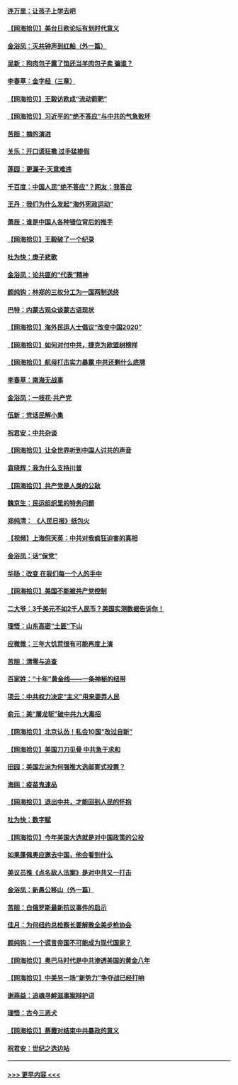 #### [连万里：让孩子上学去吧](../pages/nsc993/n12385309.md?t=09072002) 
#### [【网海拾贝】美台日欧论坛有划时代意义](../pages/nsc993/n12385232.md?t=09072002) 
#### [金浴凤：灭共钟声到红船（外一篇）](../pages/nsc993/n12385154.md?t=09072002) 
#### [吴新：狗肉包子露了馅还当羊肉包子卖 骗谁？](../pages/nsc993/n12385133.md?t=09072002) 
#### [李春草：金字经（三章）](../pages/nsc993/n12383691.md?t=09072002) 
#### [【网海拾贝】王毅访欧成“流动箭靶”](../pages/nsc993/n12383338.md?t=09072002) 
#### [【网海拾贝】习近平的“绝不答应”与中共的气急败坏](../pages/nsc993/n12382819.md?t=09072002) 
#### [苦胆：摘的演进](../pages/nsc993/n12382619.md?t=09072002) 
#### [关乐：开口谎狂撒 过手猛掺假](../pages/nsc993/n12382604.md?t=09072002) 
#### [莲园：更漏子‧天意难违](../pages/nsc993/n12382598.md?t=09072002) 
#### [千百度：中国人民“绝不答应”？网友：我答应](../pages/nsc993/n12382024.md?t=09072002) 
#### [王丹：我们为什么发起“海外宪政运动”](../pages/nsc993/n12380286.md?t=09072002) 
#### [萧辰：谁是中国人各种错位背后的推手](../pages/nsc993/n12379800.md?t=09072002) 
#### [【网海拾贝】王毅破了一个纪录](../pages/nsc993/n12379251.md?t=09072002) 
#### [吐为快：庚子悲歌](../pages/nsc993/n12378821.md?t=09072002) 
#### [金浴凤：论共匪的“代表”精神](../pages/nsc993/n12377546.md?t=09072002) 
#### [颜纯钩：林郑的三权分工为一国两制送终](../pages/nsc993/n12377306.md?t=09072002) 
#### [巴特：内蒙古观众谈蒙古语现状](../pages/nsc993/n12376923.md?t=09072002) 
#### [【网海拾贝】海外民运人士倡议“改变中国2020”](../pages/nsc993/n12376682.md?t=09072002) 
#### [【网海拾贝】如何对付中共，捷克为欧盟树榜样](../pages/nsc993/n12374209.md?t=09072002) 
#### [【网海拾贝】航母打击实力暴露 中共还剩什么底牌](../pages/nsc993/n12371825.md?t=09072002) 
#### [李春草：南海无战事](../pages/nsc993/n12371159.md?t=09072002) 
#### [金浴凤：一枝花·共产党](../pages/nsc993/n12368757.md?t=09072002) 
#### [伍新：党话民解小集](../pages/nsc993/n12366907.md?t=09072002) 
#### [祝君安：中共杂谈](../pages/nsc993/n12366076.md?t=09072002) 
#### [【网海拾贝】让全世界听到中国人讨共的声音](../pages/nsc993/n12365569.md?t=09072002) 
#### [袁晓辉：我为什么支持川普](../pages/nsc993/n12362670.md?t=09072002) 
#### [【网海拾贝】共产党是人类的公敌](../pages/nsc993/n12363182.md?t=09072002) 
#### [魏京生：民运组织里的特务问题](../pages/nsc993/n12363010.md?t=09072002) 
#### [郑纯清： 《人民日报》纸包火](../pages/nsc993/n12362706.md?t=09072002) 
#### [【视频】上海倪天英：中共对我疯狂迫害的真相](../pages/nsc993/n12356341.md?t=09072002) 
#### [金浴凤：话“保党”](../pages/nsc993/n12361867.md?t=09072002) 
#### [华旸：改变 在我们每一个人的手中](../pages/nsc993/n12361774.md?t=09072002) 
#### [【网海拾贝】美国不能被共产党控制](../pages/nsc993/n12360271.md?t=09072002) 
#### [二大爷：3千美元不如2千人民币？美国实测数据告诉你！](../pages/nsc993/n12358563.md?t=09072002) 
#### [理悟：山东高密“土匪”下山](../pages/nsc993/n12358535.md?t=09072002) 
#### [应微微：三年大饥荒很有可能再度上演](../pages/nsc993/n12358523.md?t=09072002) 
#### [苦胆：清零与追查](../pages/nsc993/n12358501.md?t=09072002) 
#### [百家姓：“十年”黄金线——一条神秘的纽带](../pages/nsc993/n12358319.md?t=09072002) 
#### [项云：中共权力决定“主义”用来耍弄人民](../pages/nsc993/n12358172.md?t=09072002) 
#### [俞元：美“屠龙斩”破中共九大毒招](../pages/nsc993/n12357822.md?t=09072002) 
#### [【网海拾贝】北京认怂！私会10国“改过自新”](../pages/nsc993/n12357784.md?t=09072002) 
#### [【网海拾贝】美国刀刀见骨 中共急于求和](../pages/nsc993/n12355511.md?t=09072002) 
#### [田园：美国左派为何强推大选邮寄式投票？](../pages/nsc993/n12352963.md?t=09072002) 
#### [海网：疫苗鬼速品](../pages/nsc993/n12354438.md?t=09072002) 
#### [【网海拾贝】退出中共，才能回到人民的怀抱](../pages/nsc993/n12352634.md?t=09072002) 
#### [吐为快：数字赋](../pages/nsc993/n12352317.md?t=09072002) 
#### [【网海拾贝】今年美国大选就是对中国政策的公投](../pages/nsc993/n12350973.md?t=09072002) 
#### [如果蓬佩奥应邀去中国，他会看到什么](../pages/nsc993/n12350945.md?t=09072002) 
#### [美议员推《点名敌人法案》是对中共又一打击](../pages/nsc993/n12350765.md?t=09072002) 
#### [金浴凤：新愚公移山（外一篇）](../pages/nsc993/n12350253.md?t=09072002) 
#### [苦胆：白俄罗斯最新抗议事件的启示](../pages/nsc993/n12349989.md?t=09072002) 
#### [佳月：为何纽约总检察长要解散全美步枪协会](../pages/nsc993/n12349939.md?t=09072002) 
#### [颜纯钩：一个谎言帝国不可能成为现代国家？](../pages/nsc993/n12349898.md?t=09072002) 
#### [【网海拾贝】奥巴马时代是中共渗透美国的黄金八年](../pages/nsc993/n12349284.md?t=09072002) 
#### [【网海拾贝】中美另一场“新势力”争夺战已经打响](../pages/nsc993/n12346998.md?t=09072002) 
#### [谢燕益：追魂寻衅滋事案辩护词](../pages/nsc993/n12346892.md?t=09072002) 
#### [理悟：古今三恶犬](../pages/nsc993/n12345190.md?t=09072002) 
#### [【网海拾贝】蔡霞对结束中共暴政的意义](../pages/nsc993/n12344263.md?t=09072002) 
#### [祝君安：世纪之选边站](../pages/nsc993/n12342382.md?t=09072002) 

----
#### [ >>> 更早内容 <<< ](../indexes/nsc993-earlier.md)

